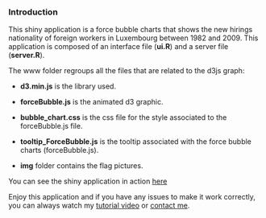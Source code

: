 ### Introduction

This shiny application is a force bubble charts that shows the new hirings nationality of foreign workers in Luxembourg between 1982 and 2009.
This application is composed of an interface file (**ui.R**) and a server file (**server.R**).

The www folder regroups all the files that are related to the d3js graph:

 - **d3.min.js** is the library used.
 
 - **forceBubble.js** is the animated d3 graphic.
 
 - **bubble_chart.css** is the css file for the style associated to the forceBubble.js file.

 - **tooltip_ForceBubble.js** is the tooltip associated with the force bubble charts (forceBubble.js).
 
 - **img** folder contains the flag pictures.

You can see the shiny application in action [here](http://wozametrics.com/visualization/bubbleHiring/)

    

Enjoy this application and if you have any issues to make it work correctly, you can always watch my [tutorial video](https://youtu.be/GHRZaiYh2Ac) or [contact me](mailto:kevinrosamont@ymail.com).
